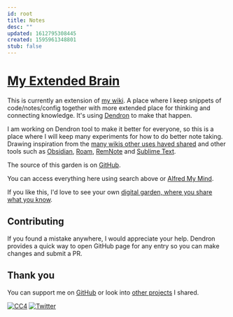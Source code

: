 ```yaml
---
id: root
title: Notes
desc: ""
updated: 1612795308445
created: 1595961348801
stub: false
---
```


# [My Extended Brain](https://epictools.dev/)

This is currently an extension of [my wiki](https://wiki.nikitavoloboev.xyz). A place where I keep snippets of code/notes/config together with more extended place for thinking and connecting knowledge. It's using [Dendron](https://dendron.so) to make that happen.

I am working on Dendron tool to make it better for everyone, so this is a place where I will keep many experiments for how to do better note taking. Drawing inspiration from the [many wikis other uses haved shared](https://wiki.nikitavoloboev.xyz/other/wiki-workflow#similar-wikis-i-liked) and other tools such as [Obsidian](https://obsidian.md), [Roam](https://roamresearch.com), [RemNote](https://www.remnote.io) and [Sublime Text](https://www.sublimetext.com).

The source of this garden is on [GitHub](https://github.com/nikitavoloboev/epictools.dev).

You can access everything here using search above or [Alfred My Mind](https://github.com/nikitavoloboev/alfred-my-mind).

If you like this, I'd love to see your own [digital garden, where you share what you know](https://wiki.nikitavoloboev.xyz/#grow-your-own-digital-garden).

## Contributing

If you found a mistake anywhere, I would appreciate your help. Dendron provides a quick way to open GitHub page for any entry so you can make changes and submit a PR.

## Thank you

You can support me on [GitHub](https://github.com/sponsors/nikitavoloboev) or look into [other projects](https://nikitavoloboev.xyz/projects) I shared.

[![CC4](https://img.shields.io/badge/license-CC4-0a0a0a.svg?style=flat&colorA=0a0a0a)](https://creativecommons.org/licenses/by/4.0/) [![Twitter](http://bit.ly/nikitatweet)](https://twitter.com/nikitavoloboev)
